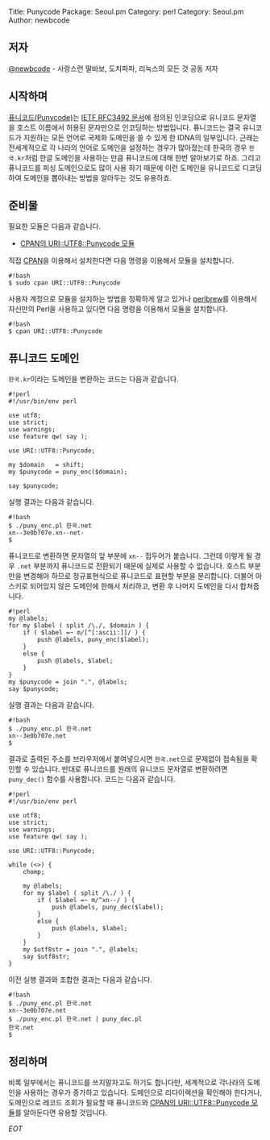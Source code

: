 Title:    Punycode
Package:  Seoul.pm
Category: perl
Category: Seoul.pm
Author:   newbcode

저자
-----

[@newbcode][twitter-newbcode] -  사랑스런 딸바보, 도치파파, 리눅스의 모든 것 공동 저자


시작하며
---------

[퓨니코드(Punycode)][wiki-punycode]는 [IETF RFC3492 문서][rfc-3492]에 정의된 인코딩으로
유니코드 문자열을 호스트 이름에서 허용된 문자만으로 인코딩하는 방법입니다.
퓨니코드는 결국 유니코드가 지원하는 모든 언어로 국제화 도메인을 쓸 수 있게 한 IDNA의 일부입니다.
근래는 전세계적으로 각 나라의 언어로 도메인을 설정하는 경우가 많아졌는데
한국의 경우 `한국.kr`처럼 한글 도메인을 사용하는 만큼 퓨니코드에 대해 한번 알아보기로 하죠.
그리고 퓨니코드를 피싱 도메인으로도 많이 사용 하기 때문에 이런 도메인을
유니코드로 디코딩하여 도메인을 뽑아내는 방법을 알아두는 것도 유용하죠.


준비물
-------

필요한 모듈은 다음과 같습니다.

- [CPAN의 URI::UTF8::Punycode 모듈][cpan-uri-utf8-punycode]

직접 [CPAN][cpan]을 이용해서 설치한다면 다음 명령을 이용해서 모듈을 설치합니다.

    #!bash
    $ sudo cpan URI::UTF8::Punycode

사용자 계정으로 모듈을 설치하는 방법을 정확하게 알고 있거나
[perlbrew][home-perlbrew]를 이용해서 자신만의 Perl을 사용하고 있다면
다음 명령을 이용해서 모듈을 설치합니다.

    #!bash
    $ cpan URI::UTF8::Punycode


퓨니코드 도메인
----------------

`한국.kr`이라는 도메인을 변환하는 코드는 다음과 같습니다.

    #!perl
    #!/usr/bin/env perl

    use utf8;
    use strict;
    use warnings;
    use feature qw( say );

    use URI::UTF8::Punycode;

    my $domain   = shift;
    my $punycode = puny_enc($domain);

    say $punycode;

실행 결과는 다음과 같습니다.

    #!bash
    $ ./puny_enc.pl 한국.net
    xn--3e0b707e.xn--net-
    $

퓨니코드로 변환하면 문자열의 앞 부분에 `xn--` 접두어가 붙습니다.
그런데 이렇게 될 경우 `.net` 부분까지 퓨니코드로 전환되기 때문에 실제로 사용할 수 없습니다.
호스트 부분만을 변경해야 하므로 정규표현식으로 퓨니코드로 표현할 부분을 분리합니다.
더불어 아스키로 되어있지 않은 도메인에 한해서 처리하고,
변환 후 나머지 도메인을 다시 합쳐줍니다.

    #!perl
    my @labels;
    for my $label ( split /\./, $domain ) {
        if ( $label =~ m/[^[:ascii:]]/ ) {
            push @labels, puny_enc($label);
        }
        else {
            push @labels, $label;
        }
    }
    my $punycode = join ".", @labels;
    say $punycode;

실행 결과는 다음과 같습니다.

    #!bash
    $ ./puny_enc.pl 한국.net
    xn--3e0b707e.net
    $

결과로 출력된 주소를 브라우저에서 붙여넣으시면 `한국.net`으로 문제없이 접속됨을 확인할 수 있습니다.
반대로 퓨니코드를 원래의 유니코드 문자열로 변환하려면 `puny_dec()` 함수를 사용합니다.
코드는 다음과 같습니다.

    #!perl
    #!/usr/bin/env perl

    use utf8;
    use strict;
    use warnings;
    use feature qw( say );

    use URI::UTF8::Punycode;

    while (<>) {
        chomp;

        my @labels;
        for my $label ( split /\./ ) {
            if ( $label =~ m/^xn--/ ) {
                push @labels, puny_dec($label);
            }
            else {
                push @labels, $label;
            }
        }
        my $utf8str = join ".", @labels;
        say $utf8str;
    }

이전 실행 결과와 조합한 결과는 다음과 같습니다.

    #!bash
    $ ./puny_enc.pl 한국.net
    xn--3e0b707e.net
    $ ./puny_enc.pl 한국.net | puny_dec.pl
    한국.net
    $


정리하며
---------

비록 일부에서는 퓨니코드를 쓰지말자고도 하기도 합니다만,
세계적으로 각나라의 도메인을 사용하는 경우가 증가하고 있습니다.
도메인으로 리다이렉션을 확인해야 한다거나,
도메인으로 레코드 조회가 필요할 때 퓨니코드와
[CPAN의 URI::UTF8::Punycode 모듈][cpan-uri-utf8-punycode]를 알아둔다면 유용할 것입니다.

_EOT_


[cpan-uri-utf8-punycode]:   https://metacpan.org/pod/URI::UTF8::Punycode
[cpan]:                     http://www.cpan.org/
[home-perlbrew]:            http://perlbrew.pl/
[rfc-3492]:                 https://tools.ietf.org/html/rfc3492
[twitter-newbcode]:         http://twitter.com/#!/newbcode
[wiki-punycode]:            https://en.wikipedia.org/wiki/Punycode
